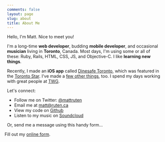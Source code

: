 ```yaml
---
comments: false
layout: page
slug: about
title: About Me
---
```



Hello, I'm Matt. Nice to meet you!

I'm a long-time **web developer**, budding **mobile developer**, and occasional **musician** 
living in **Toronto**, Canada. Most days, I'm using some or all of these:
Ruby, Rails, HTML, CSS, JS, and Objective-C. I like **learning new things**.

Recently, I made an **iOS app** called [Dinesafe Toronto](http://dinesafe.to/app/),
which was featured in the [Toronto Star](http://www.thestar.com/news/gta/2013/03/06/new_dinesafe_app_helps_diners_watch_where_they_eat.html).
I've made a [few other things](/projects/), too. I spend my days working with
great people at [TWG](http://twg.ca).

Let's connect:

* Follow me on Twitter: [@mattruten](http://twitter.com/mattruten)
* Email me at [matt@ruten.ca](mailto:matt@ruten.ca)
* View my code on [Github](http://github.com/nomatteus)
* Listen to my music on [Soundcloud](http://soundcloud.com/nomatteus)


Or, send me a message using this handy form...

<div id="wufoo-z7x3x5" style="margin-left: -8px;">
Fill out my <a href="http://ruten.wufoo.com/forms/z7x3x5">online form</a>.
</div>
<script type="text/javascript">var z7x3x5;(function(d, t) {
var s = d.createElement(t), options = {
'userName':'ruten', 
'formHash':'z7x3x5', 
'autoResize':true,
'height':'436',
'async':true,
'header':'hide'};
s.src = ('https:' == d.location.protocol ? 'https://' : 'http://') + 'wufoo.com/scripts/embed/form.js';
s.onload = s.onreadystatechange = function() {
var rs = this.readyState; if (rs) if (rs != 'complete') if (rs != 'loaded') return;
try { z7x3x5 = new WufooForm();z7x3x5.initialize(options);z7x3x5.display(); } catch (e) {}};
var scr = d.getElementsByTagName(t)[0], par = scr.parentNode; par.insertBefore(s, scr);
})(document, 'script');</script>
